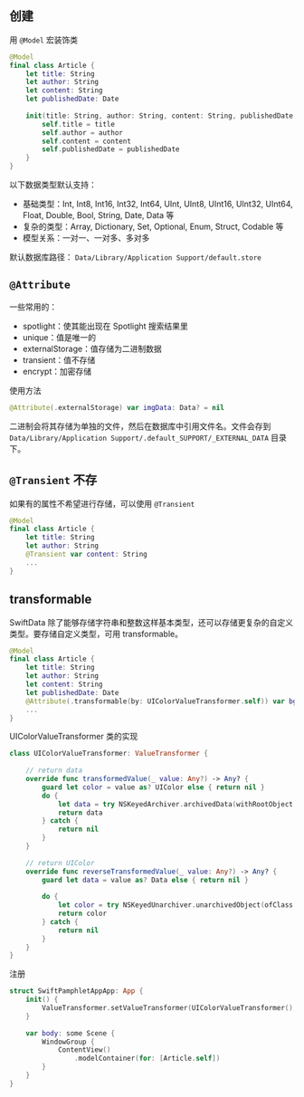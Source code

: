 
## 创建

用 `@Model` 宏装饰类
```swift
@Model
final class Article {
    let title: String
    let author: String
    let content: String
    let publishedDate: Date
    
    init(title: String, author: String, content: String, publishedDate: Date) {
        self.title = title
        self.author = author
        self.content = content
        self.publishedDate = publishedDate
    }
}
```

以下数据类型默认支持：
- 基础类型：Int, Int8, Int16, Int32, Int64, UInt, UInt8, UInt16, UInt32, UInt64, Float, Double, Bool, String, Date, Data 等
- 复杂的类型：Array, Dictionary, Set, Optional, Enum, Struct, Codable 等
- 模型关系：一对一、一对多、多对多

默认数据库路径： `Data/Library/Application Support/default.store`

## `@Attribute`

一些常用的：

- spotlight：使其能出现在 Spotlight 搜索结果里
- unique：值是唯一的
- externalStorage：值存储为二进制数据
- transient：值不存储
- encrypt：加密存储

使用方法
```swift
@Attribute(.externalStorage) var imgData: Data? = nil
```

二进制会将其存储为单独的文件，然后在数据库中引用文件名。文件会存到  `Data/Library/Application Support/.default_SUPPORT/_EXTERNAL_DATA` 目录下。

## `@Transient` 不存

如果有的属性不希望进行存储，可以使用 `@Transient`

```swift
@Model
final class Article {
    let title: String
    let author: String
    @Transient var content: String
    ...
}
```

## transformable

SwiftData 除了能够存储字符串和整数这样基本类型，还可以存储更复杂的自定义类型。要存储自定义类型，可用 transformable。

```swift
@Model
final class Article {
    let title: String
    let author: String
    let content: String
    let publishedDate: Date
    @Attribute(.transformable(by: UIColorValueTransformer.self)) var bgColor: UIColor
    ...
}
```

UIColorValueTransformer 类的实现

```swift
class UIColorValueTransformer: ValueTransformer {
    
    // return data
    override func transformedValue(_ value: Any?) -> Any? {
        guard let color = value as? UIColor else { return nil }
        do {
            let data = try NSKeyedArchiver.archivedData(withRootObject: color, requiringSecureCoding: true)
            return data
        } catch {
            return nil
        }
    }
    
    // return UIColor
    override func reverseTransformedValue(_ value: Any?) -> Any? {
        guard let data = value as? Data else { return nil }
        
        do {
            let color = try NSKeyedUnarchiver.unarchivedObject(ofClass: UIColor.self, from: data)
            return color
        } catch {
            return nil 
        }
    }
}
```

注册

```swift
struct SwiftPamphletAppApp: App {
    init() {
        ValueTransformer.setValueTransformer(UIColorValueTransformer(), forName: NSValueTransformerName("UIColorValueTransformer"))
    }
    
    var body: some Scene {
        WindowGroup {
            ContentView()
                .modelContainer(for: [Article.self])
        }
    }
}
```
